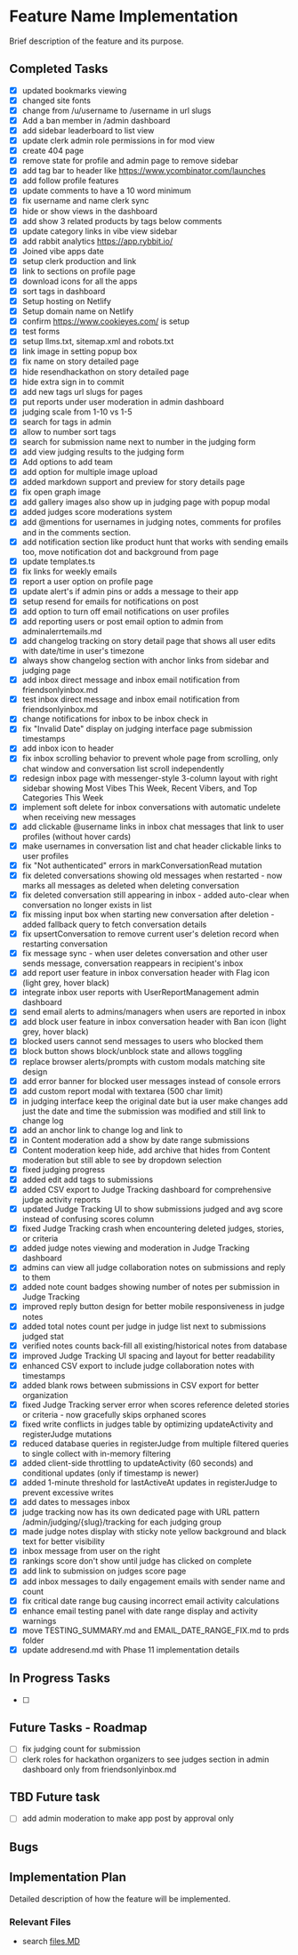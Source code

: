 # Feature Name Implementation

Brief description of the feature and its purpose.

## Completed Tasks

- [x] updated bookmarks viewing
- [x] changed site fonts
- [x] change from /u/username to /username in url slugs
- [x] Add a ban member in /admin dashboard
- [x] add sidebar leaderboard to list view
- [x] update clerk admin role permissions in for mod view
- [x] create 404 page
- [x] remove state for profile and admin page to remove sidebar
- [x] add tag bar to header like https://www.ycombinator.com/launches
- [x] add follow profile features
- [x] update comments to have a 10 word minimum
- [x] fix username and name clerk sync
- [x] hide or show views in the dashboard
- [x] add show 3 related products by tags below comments
- [x] update category links in vibe view sidebar
- [x] add rabbit analytics https://app.rybbit.io/
- [x] Joined vibe apps date
- [x] setup clerk production and link
- [x] link to sections on profile page
- [x] download icons for all the apps
- [x] sort tags in dashboard
- [x] Setup hosting on Netlify
- [x] Setup domain name on Netlify
- [x] confirm https://www.cookieyes.com/ is setup
- [x] test forms
- [x] setup llms.txt, sitemap.xml and robots.txt
- [x] link image in setting popup box
- [x] fix name on story detailed page
- [x] hide resendhackathon on story detailed page
- [x] hide extra sign in to commit
- [x] add new tags url slugs for pages
- [x] put reports under user moderation in admin dashboard
- [x] judging scale from 1-10 vs 1-5
- [x] search for tags in admin
- [x] allow to number sort tags
- [x] search for submission name next to number in the judging form
- [x] add view judging results to the judging form
- [x] Add options to add team
- [x] add option for multiple image upload
- [x] added markdown support and preview for story details page
- [x] fix open graph image
- [x] add gallery images also show up in judging page with popup modal
- [x] added judges score moderations system
- [x] add @mentions for usernames in judging notes, comments for profiles and in the comments section.
- [x] add notification section like product hunt that works with sending emails too, move notification dot and background from page
- [x] update templates.ts
- [x] fix links for weekly emails
- [x] report a user option on profile page
- [x] update alert's if admin pins or adds a message to their app
- [x] setup resend for emails for notifications on post
- [x] add option to turn off email notifications on user profiles
- [x] add reporting users or post email option to admin from adminalerrtemails.md
- [x] add changelog tracking on story detail page that shows all user edits with date/time in user's timezone
- [x] always show changelog section with anchor links from sidebar and judging page
- [x] add inbox direct message and inbox email notification from friendsonlyinbox.md
- [x] test inbox direct message and inbox email notification from friendsonlyinbox.md
- [x] change notifications for inbox to be inbox check in
- [x] fix "Invalid Date" display on judging interface page submission timestamps
- [x] add inbox icon to header
- [x] fix inbox scrolling behavior to prevent whole page from scrolling, only chat window and conversation list scroll independently
- [x] redesign inbox page with messenger-style 3-column layout with right sidebar showing Most Vibes This Week, Recent Vibers, and Top Categories This Week
- [x] implement soft delete for inbox conversations with automatic undelete when receiving new messages
- [x] add clickable @username links in inbox chat messages that link to user profiles (without hover cards)
- [x] make usernames in conversation list and chat header clickable links to user profiles
- [x] fix "Not authenticated" errors in markConversationRead mutation
- [x] fix deleted conversations showing old messages when restarted - now marks all messages as deleted when deleting conversation
- [x] fix deleted conversation still appearing in inbox - added auto-clear when conversation no longer exists in list
- [x] fix missing input box when starting new conversation after deletion - added fallback query to fetch conversation details
- [x] fix upsertConversation to remove current user's deletion record when restarting conversation
- [x] fix message sync - when user deletes conversation and other user sends message, conversation reappears in recipient's inbox
- [x] add report user feature in inbox conversation header with Flag icon (light grey, hover black)
- [x] integrate inbox user reports with UserReportManagement admin dashboard
- [x] send email alerts to admins/managers when users are reported in inbox
- [x] add block user feature in inbox conversation header with Ban icon (light grey, hover black)
- [x] blocked users cannot send messages to users who blocked them
- [x] block button shows block/unblock state and allows toggling
- [x] replace browser alerts/prompts with custom modals matching site design
- [x] add error banner for blocked user messages instead of console errors
- [x] add custom report modal with textarea (500 char limit)
- [x] in judging interface keep the original date but ia user make changes add just the date and time the submission was modified and still link to change log
- [x] add an anchor link to change log and link to
- [x] in Content moderation add a show by date range submissions
- [x] Content moderation keep hide, add archive that hides from Content moderation but still able to see by dropdown selection
- [x] fixed judging progress
- [x] added edit add tags to submissions
- [x] added CSV export to Judge Tracking dashboard for comprehensive judge activity reports
- [x] updated Judge Tracking UI to show submissions judged and avg score instead of confusing scores column
- [x] fixed Judge Tracking crash when encountering deleted judges, stories, or criteria
- [x] added judge notes viewing and moderation in Judge Tracking dashboard
- [x] admins can view all judge collaboration notes on submissions and reply to them
- [x] added note count badges showing number of notes per submission in Judge Tracking
- [x] improved reply button design for better mobile responsiveness in judge notes
- [x] added total notes count per judge in judge list next to submissions judged stat
- [x] verified notes counts back-fill all existing/historical notes from database
- [x] improved Judge Tracking UI spacing and layout for better readability
- [x] enhanced CSV export to include judge collaboration notes with timestamps
- [x] added blank rows between submissions in CSV export for better organization
- [x] fixed Judge Tracking server error when scores reference deleted stories or criteria - now gracefully skips orphaned scores
- [x] fixed write conflicts in judges table by optimizing updateActivity and registerJudge mutations
- [x] reduced database queries in registerJudge from multiple filtered queries to single collect with in-memory filtering
- [x] added client-side throttling to updateActivity (60 seconds) and conditional updates (only if timestamp is newer)
- [x] added 1-minute threshold for lastActiveAt updates in registerJudge to prevent excessive writes
- [x] add dates to messages inbox
- [x] judge tracking now has its own dedicated page with URL pattern /admin/judging/{slug}/tracking for each judging group
- [x] made judge notes display with sticky note yellow background and black text for better visibility
- [x] inbox message from user on the right
- [x] rankings score don't show until judge has clicked on complete
- [x] add link to submission on judges score page
- [x] add inbox messages to daily engagement emails with sender name and count
- [x] fix critical date range bug causing incorrect email activity calculations
- [x] enhance email testing panel with date range display and activity warnings
- [x] move TESTING_SUMMARY.md and EMAIL_DATE_RANGE_FIX.md to prds folder
- [x] update addresend.md with Phase 11 implementation details

## In Progress Tasks

- [ ]

## Future Tasks - Roadmap

- [ ] fix judging count for submission
- [ ] clerk roles for hackathon organizers to see judges section in admin dashboard only from friendsonlyinbox.md

## TBD Future task

- [ ] add admin moderation to make app post by approval only

## Bugs

## Implementation Plan

Detailed description of how the feature will be implemented.

### Relevant Files

- search [files.MD](files.MD)
